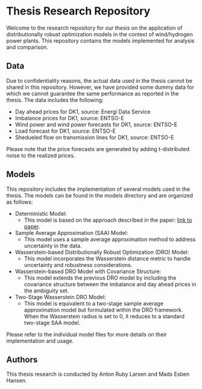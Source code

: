 # Thesis Research Repository

Welcome to the research repository for our thesis on the application of distributionally robust optimization models in the context of wind/hydrogen power plants. This repository contains the models implemented for analysis and comparison.

## Data
Due to confidentiality reasons, the actual data used in the thesis cannot be shared in this repository. However, we have provided some dummy data for which we cannot guarantee the same performance as reported in the thesis. The data includes the following:

* Day ahead prices for DK1, source: Energi Data Service 
* Imbalance prices for DK1, source: ENTSO-E
* Wind power and wind power forecasts for DK1, source: ENTSO-E
* Load forecast for DK1, source: ENTSO-E
* Shedueled flow on transmission lines for DK1, source: ENTSO-E

Please note that the price forecasts are generated by adding t-distributed noise to the realized prices.

## Models
This repository includes the implementation of several models used in the thesis. The models can be found in the models directory and are organized as follows:

* Deterministic Model: 
  * This model is based on the approach described in the paper: [link to paper](https://arxiv.org/abs/2301.05310).
* Sample Average Approximation (SAA) Model:
  * This model uses a sample average approximation method to address uncertainty in the data.
* Wasserstein-based Distributionally Robust Optimization (DRO) Model:
  * This model incorporates the Wasserstein distance metric to handle uncertainty and robustness considerations.
* Wasserstein-based DRO Model with Covariance Structure:
  * This model extends the previous DRO model by including the covariance structure between the imbalance and day ahead prices in the ambiguity set.
* Two-Stage Wasserstein DRO Model:
  * This model is equivalent to a two-stage sample average approximation model but formulated within the DRO framework. When the Wasserstein radius is set to 0, it reduces to a standard two-stage SAA model.

Please refer to the individual model files for more details on their implementation and usage.

## Authors
This thesis research is conducted by Anton Ruby Larsen and Mads Esben Hansen. 
